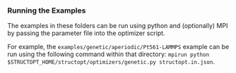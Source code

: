 ### Running the Examples

The examples in these folders can be run using python and (optionally) MPI by passing the parameter file into the optimizer script.

For example, the `examples/genetic/aperiodic/Pt561-LAMMPS` example can be run using the following command within that directory: `mpirun python $STRUCTOPT_HOME/structopt/optimizers/genetic.py structopt.in.json`.

